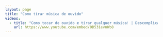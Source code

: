 ```yaml
---
layout: page
title: "Como tirar música de ouvido"
videos:
  - title: "Como tocar de ouvido e tirar qualquer música! | Descomplicando a Música"
    url: https://www.youtube.com/embed/OD531evnWb8
---
```

